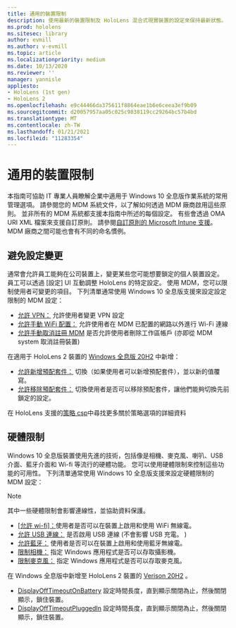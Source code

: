 ```yaml
---
title: 通用的裝置限制
description: 使用最新的裝置限制及 HoloLens 混合式現實裝置的設定來保持最新狀態。
ms.prod: hololens
ms.sitesec: library
author: evmill
ms.author: v-evmill
ms.topic: article
ms.localizationpriority: medium
ms.date: 10/13/2020
ms.reviewer: ''
manager: yannisle
appliesto:
- HoloLens (1st gen)
- HoloLens 2
ms.openlocfilehash: e9c44466da375611f8864eae1b6e6ceea3ef9b09
ms.sourcegitcommit: d20057957aa05c025c9838119cc29264bc57b4bd
ms.translationtype: MT
ms.contentlocale: zh-TW
ms.lasthandoff: 01/21/2021
ms.locfileid: "11283354"
---
```

# 通用的裝置限制 

本指南可協助 IT 專業人員瞭解企業中適用于 Windows 10 全息版作業系統的常用管理選項。 請參閱您的 MDM 系統文件，以了解如何透過 MDM 廠商啟用這些原則。 並非所有的 MDM 系統都支援本指南中所述的每個設定。 有些會透過 OMA URI XML 檔案來支援自訂原則。 請參閱[自訂原則的 Microsoft Intune 支援](https://docs.microsoft.com/mem/intune/configuration/custom-settings-windows-10)。 MDM 廠商之間可能也會有不同的命名慣例。

## 避免設定變更
通常會允許員工能夠在公司裝置上，變更某些您可能想要鎖定的個人裝置設定。 員工可以透過 [設定] UI 互動調整 HoloLens 的特定設定。 使用 MDM，您可以限制使用者可變更的項目。 下列清單通常使用 Windows 10 全息版支援來設定設定限制的 MDM 設定：
-   [允許 VPN：](https://docs.microsoft.com/windows/client-management/mdm/policy-csp-settings#settings-allowvpn) 允許使用者變更 VPN 設定
-   [允許手動 WiFi 配置：](https://docs.microsoft.com/windows/client-management/mdm/policy-csp-wifi#wifi-allowmanualwificonfiguration) 允許使用者在 MDM 已配置的網路以外進行 Wi-Fi 連線
-   [允許手動取消註冊 MDM](https://docs.microsoft.com/windows/client-management/mdm/policy-csp-experience#experience-allowmanualmdmunenrollment) 是否允許使用者刪除工作區帳戶 (亦即從 MDM system 取消註冊裝置) 

在適用于 HoloLens 2 裝置的 [Windows 全息版 20H2](hololens-release-notes.md#windows-holographic-version-20h2) 中新增：
- [允許新增預配套件：](https://docs.microsoft.com/windows/client-management/mdm/policy-csp-security#security-allowaddprovisioningpackage) 切換（如果使用者可以新增預配套件），並以新的值覆寫。
- [允許移除預配套件：](https://docs.microsoft.com/windows/client-management/mdm/policy-csp-security#security-allowremoveprovisioningpackage) 切換使用者是否可以移除預配套件，讓他們能夠切換先前鎖定的設定。

在 HoloLens 支援的[策略 csp](https://docs.microsoft.com/windows/client-management/mdm/policy-csps-supported-by-hololens2)中尋找更多關於策略選項的詳細資料

## 硬體限制
Windows 10 全息版裝置使用先進的技術，包括像是相機、麥克風、喇叭、USB 介面、藍牙介面和 Wi-fi 等流行的硬體功能。 您可以使用硬體限制來控制這些功能的可用性。
下列清單通常使用 Windows 10 全息版支援來設定硬體限制的 MDM 設定：

> [!NOTE]
> 其中一些硬體限制會影響連線性，並協助資料保護。

-   [[允許 wi-fi]：](https://docs.microsoft.com/windows/client-management/mdm/policy-csp-wifi#wifi-allowwifi)使用者是否可以在裝置上啟用和使用 WiFi 無線電。
-   [允許 USB 連線：](https://docs.microsoft.com/windows/client-management/mdm/policy-csp-connectivity#connectivity-allowusbconnection) 是否啟用 USB 連線 (不會影響 USB 充電。 ) 
-   [允許藍牙：](https://docs.microsoft.com/windows/client-management/mdm/policy-csp-connectivity#connectivity-allowbluetooth) 使用者是否可以在裝置上啟用和使用藍牙無線電。
-   [限制相機：](https://docs.microsoft.com/windows/client-management/mdm/policy-csp-privacy#privacy-letappsaccesscamera) 指定 Windows 應用程式是否可以存取攝影機。
-   [限制麥克風：](https://docs.microsoft.com/windows/client-management/mdm/policy-csp-privacy#privacy-letappsaccessmicrophone) 指定 Windows 應用程式是否可以存取麥克風。

在 Windows 全息版中新增至 HoloLens 2 裝置的 [Verison 20H2](hololens-release-notes.md#windows-holographic-version-20h2) 。 
- [DisplayOffTimeoutOnBattery](https://docs.microsoft.com/windows/client-management/mdm/policy-csp-power#power-displayofftimeoutonbattery) 設定時間長度，直到顯示關閉為止，然後關閉顯示，鎖住裝置。 
- [DisplayOffTimeoutPluggedIn](https://docs.microsoft.com/windows/client-management/mdm/policy-csp-power#power-displayofftimeoutpluggedin) 設定時間長度，直到顯示關閉為止，然後關閉顯示，鎖住裝置。 

